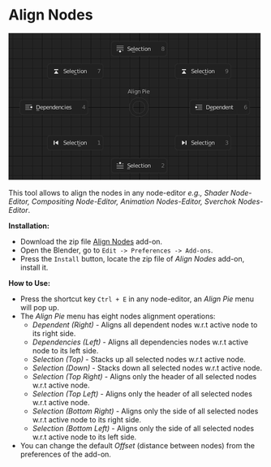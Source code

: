 # Align Nodes
![](./Align_Pie.png?raw=true "Align Pie menu")

This tool allows to align the nodes in any node-editor *e.g., Shader Node-Editor, Compositing Node-Editor, Animation Nodes-Editor, Sverchok Nodes-Editor*.

**Installation:**
- Download the zip file [Align Nodes](https://github.com/3DSinghVFX/align_nodes/archive/master.zip) add-on.
- Open the Blender, go to `Edit -> Preferences -> Add-ons`.
- Press the `Install` button, locate the zip file of *Align Nodes* add-on, install it.

**How to Use:**
- Press the shortcut key `Ctrl + E` in any node-editor, an *Align Pie* menu will pop up.
- The *Align Pie* menu has eight nodes alignment operations:
  - *Dependent (Right)* - Aligns all dependent nodes w.r.t active node to its right side.
  - *Dependencies (Left)* - Aligns all dependencies nodes w.r.t active node to its left side.
  - *Selection (Top)* - Stacks up all selected nodes w.r.t active node.
  - *Selection (Down)* - Stacks down all selected nodes w.r.t active node.
  - *Selection (Top Right)* - Aligns only the header of all selected nodes w.r.t active node.
  - *Selection (Top Left)* - Aligns only the header of all selected nodes w.r.t active node.
  - *Selection (Bottom Right)* - Aligns only the side of all selected nodes w.r.t active node to its right side.
  - *Selection (Bottom Left)* - Aligns only the side of all selected nodes w.r.t active node to its left side.
- You can change the default *Offset* (distance between nodes) from the preferences of the add-on.
